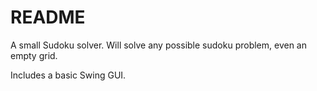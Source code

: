 # README #

A small Sudoku solver. Will solve any possible sudoku problem, even an empty grid.

Includes a basic Swing GUI.